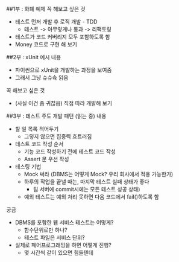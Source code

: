 ##1부 : 화폐 예제
꼭 해보고 싶은 것
* 테스트 먼저 개발 후 로직 개발 - TDD
    * 테스트 -> 아무렇게나 통과 -> 리팩토링
* 테스트가 코드 커버리지 모두 포함하도록 함
* Money 코드로 구현 해 보기

##2부 : xUnit 예시
내용
* 파이썬으로 xUnit을 개발하는 과정을 보여줌
* 그래서 그냥 슈슈슉 읽음

꼭 해보고 싶은 것
* (사실 이건 좀 귀찮음) 직접 따라 개발해 보기

##3부 : 테스트 주도 개발 패턴 (읽는 중)
내용
* 할 일 목록 적어두기
    * 그렇지 않으면 집중력 흐트러짐
* 테스트 코드 작성 순서
    * 기능 코드 작성하기 전에 테스트 코드 작성
    * Assert 문 우선 작성
* 테스팅 기법
    * Mock 써라 (DBMS는 어떻게 Mock? 우리 회사에서 적용 가능한가)
    * 하루의 작업을 끝낼 때는, 마지막 테스트 실패 상태가 좋다 
        * 팀 서버에 commit시에는 모든 테스트 성공 상태)
    * 예외 테스트는 예외 처리 못하면 다음 코드에서 fail()하도록 함

궁금
* DBMS를 포함한 웹 서비스 테스트는 어떻게?
    * 함수단위로만 하나?
    * 테스트 파일은 서비스 단위?
* 실제로 페어프로그래밍을 하면 어떻게 진행?
    * 몇 시간씩 같이 있으면 힘들텐데